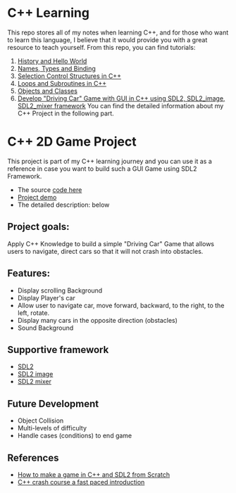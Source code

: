 # C++ Learning

This repo stores all of my notes when learning C++, and for those who want to learn this language, I believe that it would provide you with a great resource to teach yourself.  From this repo, you can find tutorials: 
1. [History and Hello World](https://github.com/NguyetQue1211/FUV_CS308_programming-language/blob/main/PLP%201-History%20and%20Hello%20World.md)
2. [Names, Types and Binding](https://github.com/NguyetQue1211/FUV_CS308_programming-language/blob/main/PLP%202-Names%2C%20Types%20and%20Binding.md)
3. [Selection Control Structures in C++](https://github.com/NguyetQue1211/FUV_CS308_programming-language/blob/main/PLP%203-Selection%20Control%20Structures%20.md)
4. [Loops and Subroutines in C++](https://github.com/NguyetQue1211/FUV_CS308_programming-language/blob/main/PLP%204-Loops%20and%20Subroutines.md)
5. [Objects and Classes](https://github.com/NguyetQue1211/FUV_CS308_programming-language/blob/main/PLP%205%20-Objects%20and%20Classes.md)
6. [Develop "Driving Car" Game with GUI in C++ using SDL2, SDL2_image, SDL2_mixer framework](https://github.com/NguyetQue1211/FUV_CS308_programming-language/tree/main/Game)
You can find the detailed information about my C++ Project in the following part. 

# C++ 2D Game Project
This project is part of my C++ learning journey and you can use it as a reference in case you want to build such a GUI Game using SDL2 Framework. 
* The source [code here](https://github.com/NguyetQue1211/FUV_CS308_programming-language/tree/main/Game)
* [Project demo](https://youtu.be/TSbwywSRN9A)
* The detailed description: below
## Project goals: 
Apply C++ Knowledge to build a simple "Driving Car" Game that allows users to navigate, direct cars so that it will not crash into obstacles. 

## Features: 
* Display scrolling Background 
* Display Player's car
* Allow user to navigate car, move forward, backward, to the right, to the left, rotate. 
* Display many cars in the opposite direction (obstacles)
* Sound Background

## Supportive framework
* [SDL2](https://www.libsdl.org)
* [SDL2 image](https://www.libsdl.org/projects/SDL_image/)
* [SDL2 mixer](https://www.libsdl.org/projects/SDL_mixer/)

## Future Development 
* Object Collision 
* Multi-levels of difficulty 
* Handle cases (conditions) to end game 

## References
* [How to make a game in C++ and SDL2 from Scratch](https://www.youtube.com/playlist?list=PLhfAbcv9cehhkG7ZQK0nfIGJC_C-wSLrx)
* [C++ crash course a fast paced introduction](https://www.amazon.com/C-Crash-Course-Josh-Lospinoso/dp/1593278888)
